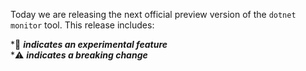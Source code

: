 Today we are releasing the next official preview version of the `dotnet monitor` tool. This release includes:



\*🔬 **_indicates an experimental feature_** \
\*⚠️ **_indicates a breaking change_**